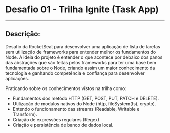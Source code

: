 # Desafio 01 - Trilha Ignite (Task App)

---

## Descrição:

Desafio da RocketSeat para desenvolver uma aplicação de lista de tarefas sem utilização de frameworks para entender melhor os fundamentos do Node. A ideia do projeto é entender o que acontece por debaixo dos panos das abstrações que são feitas pelos frameworks para ter uma base bem fundamentada sobre o Node, criando assim um maior conhecimento da tecnologia e ganhando competência e confiança para desenvolver aplicações.

Praticando sobre os conhecimentos vistos na trilha como:

- Fundamentos dos metódo HTTP (GET, POST, PUT, PATCH e DELETE).
- Utilização de modulos nativos do Node (http, fileSystem(fs), crypto).
- Entendo o funcionamento das streams (Readable, Writable e Transform).
- Criação de expressões regulares (Regex)
- Criação e persistência de banco de dados local.
